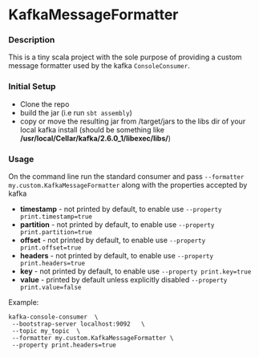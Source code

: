 # KafkaMessageFormatter

### Description

This is a tiny scala project with the sole purpose of providing a custom message formatter used by the kafka `ConsoleConsumer`.


### Initial Setup

- Clone the repo
- build the jar (i.e run `sbt assembly`)
- copy or move the resulting jar from <project>/target/jars to the libs dir of your local kafka install (should be something like **/usr/local/Cellar/kafka/2.6.0_1/libexec/libs/**)

### Usage

On the command line run the standard consumer and pass `--formatter my.custom.KafkaMessageFormatter` 
along with the properties accepted by kafka 

- **timestamp** - not printed by default, to enable use `--property print.timestamp=true`
- **partition** - not printed by default, to enable use `--property print.partition=true`
- **offset** - not printed by default, to enable use `--property print.offset=true`
- **headers** - not printed by default, to enable use `--property print.headers=true`
- **key** - not printed by default, to enable use `--property print.key=true`
- **value** - printed by default unless explicitly disabled `--property print.value=false`

Example:
```
kafka-console-consumer  \
 --bootstrap-server localhost:9092   \
 --topic my_topic  \
 --formatter my.custom.KafkaMessageFormatter \
 --property print.headers=true
```